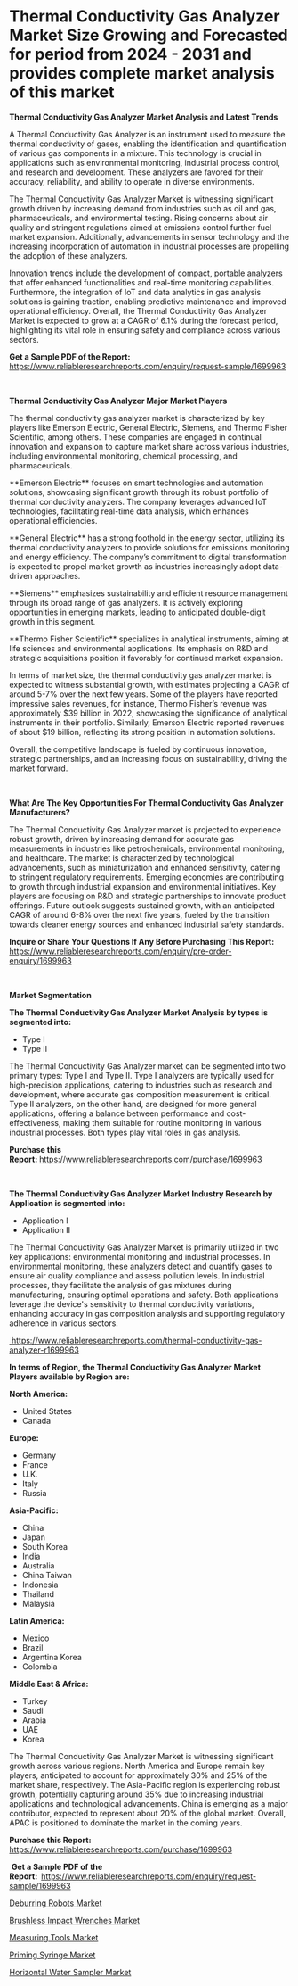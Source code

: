 <p><h1>Thermal Conductivity Gas Analyzer Market Size Growing and Forecasted for period from 2024 - 2031 and provides complete market analysis of this market</h1></p><p><strong>Thermal Conductivity Gas Analyzer Market Analysis and Latest Trends</strong></p>
<p><p>A Thermal Conductivity Gas Analyzer is an instrument used to measure the thermal conductivity of gases, enabling the identification and quantification of various gas components in a mixture. This technology is crucial in applications such as environmental monitoring, industrial process control, and research and development. These analyzers are favored for their accuracy, reliability, and ability to operate in diverse environments.</p><p>The Thermal Conductivity Gas Analyzer Market is witnessing significant growth driven by increasing demand from industries such as oil and gas, pharmaceuticals, and environmental testing. Rising concerns about air quality and stringent regulations aimed at emissions control further fuel market expansion. Additionally, advancements in sensor technology and the increasing incorporation of automation in industrial processes are propelling the adoption of these analyzers.</p><p>Innovation trends include the development of compact, portable analyzers that offer enhanced functionalities and real-time monitoring capabilities. Furthermore, the integration of IoT and data analytics in gas analysis solutions is gaining traction, enabling predictive maintenance and improved operational efficiency. Overall, the Thermal Conductivity Gas Analyzer Market is expected to grow at a CAGR of 6.1% during the forecast period, highlighting its vital role in ensuring safety and compliance across various sectors.</p></p>
<p><strong>Get a Sample PDF of the Report:&nbsp;</strong> <a href="https://www.reliableresearchreports.com/enquiry/request-sample/1699963?utm_campaign=1563&utm_medium=2&utm_source=Github&utm_content=ia&utm_term=21102024&utm_id=thermal-conductivity-gas-analyzer">https://www.reliableresearchreports.com/enquiry/request-sample/1699963</a></p>
<p>&nbsp;</p>
<p><strong>Thermal Conductivity Gas Analyzer Major Market Players</strong></p>
<p><p>The thermal conductivity gas analyzer market is characterized by key players like Emerson Electric, General Electric, Siemens, and Thermo Fisher Scientific, among others. These companies are engaged in continual innovation and expansion to capture market share across various industries, including environmental monitoring, chemical processing, and pharmaceuticals.</p><p>**Emerson Electric** focuses on smart technologies and automation solutions, showcasing significant growth through its robust portfolio of thermal conductivity analyzers. The company leverages advanced IoT technologies, facilitating real-time data analysis, which enhances operational efficiencies.</p><p>**General Electric** has a strong foothold in the energy sector, utilizing its thermal conductivity analyzers to provide solutions for emissions monitoring and energy efficiency. The company’s commitment to digital transformation is expected to propel market growth as industries increasingly adopt data-driven approaches.</p><p>**Siemens** emphasizes sustainability and efficient resource management through its broad range of gas analyzers. It is actively exploring opportunities in emerging markets, leading to anticipated double-digit growth in this segment.</p><p>**Thermo Fisher Scientific** specializes in analytical instruments, aiming at life sciences and environmental applications. Its emphasis on R&D and strategic acquisitions position it favorably for continued market expansion.</p><p>In terms of market size, the thermal conductivity gas analyzer market is expected to witness substantial growth, with estimates projecting a CAGR of around 5-7% over the next few years. Some of the players have reported impressive sales revenues, for instance, Thermo Fisher’s revenue was approximately $39 billion in 2022, showcasing the significance of analytical instruments in their portfolio. Similarly, Emerson Electric reported revenues of about $19 billion, reflecting its strong position in automation solutions.</p><p>Overall, the competitive landscape is fueled by continuous innovation, strategic partnerships, and an increasing focus on sustainability, driving the market forward.</p></p>
<p>&nbsp;</p>
<p><strong>What Are The Key Opportunities For Thermal Conductivity Gas Analyzer Manufacturers?</strong></p>
<p><p>The Thermal Conductivity Gas Analyzer market is projected to experience robust growth, driven by increasing demand for accurate gas measurements in industries like petrochemicals, environmental monitoring, and healthcare. The market is characterized by technological advancements, such as miniaturization and enhanced sensitivity, catering to stringent regulatory requirements. Emerging economies are contributing to growth through industrial expansion and environmental initiatives. Key players are focusing on R&D and strategic partnerships to innovate product offerings. Future outlook suggests sustained growth, with an anticipated CAGR of around 6-8% over the next five years, fueled by the transition towards cleaner energy sources and enhanced industrial safety standards.</p></p>
<p><strong>Inquire or Share Your Questions If Any Before Purchasing This Report:</strong> <a href="https://www.reliableresearchreports.com/enquiry/pre-order-enquiry/1699963?utm_campaign=1563&utm_medium=2&utm_source=Github&utm_content=ia&utm_term=21102024&utm_id=thermal-conductivity-gas-analyzer">https://www.reliableresearchreports.com/enquiry/pre-order-enquiry/1699963</a></p>
<p>&nbsp;</p>
<p><strong>Market Segmentation</strong></p>
<p><strong>The Thermal Conductivity Gas Analyzer Market Analysis by types is segmented into:</strong></p>
<p><ul><li>Type I</li><li>Type II</li></ul></p>
<p><p>The Thermal Conductivity Gas Analyzer market can be segmented into two primary types: Type I and Type II. Type I analyzers are typically used for high-precision applications, catering to industries such as research and development, where accurate gas composition measurement is critical. Type II analyzers, on the other hand, are designed for more general applications, offering a balance between performance and cost-effectiveness, making them suitable for routine monitoring in various industrial processes. Both types play vital roles in gas analysis.</p></p>
<p><strong>Purchase this Report:&nbsp;</strong><a href="https://www.reliableresearchreports.com/purchase/1699963?utm_campaign=1563&utm_medium=2&utm_source=Github&utm_content=ia&utm_term=21102024&utm_id=thermal-conductivity-gas-analyzer">https://www.reliableresearchreports.com/purchase/1699963</a></p>
<p>&nbsp;</p>
<p><strong>The Thermal Conductivity Gas Analyzer Market Industry Research by Application is segmented into:</strong></p>
<p><ul><li>Application I</li><li>Application II</li></ul></p>
<p><p>The Thermal Conductivity Gas Analyzer Market is primarily utilized in two key applications: environmental monitoring and industrial processes. In environmental monitoring, these analyzers detect and quantify gases to ensure air quality compliance and assess pollution levels. In industrial processes, they facilitate the analysis of gas mixtures during manufacturing, ensuring optimal operations and safety. Both applications leverage the device's sensitivity to thermal conductivity variations, enhancing accuracy in gas composition analysis and supporting regulatory adherence in various sectors.</p></p>
<p><a href="https://www.reliableresearchreports.com/thermal-conductivity-gas-analyzer-r1699963?utm_campaign=1563&utm_medium=2&utm_source=Github&utm_content=ia&utm_term=21102024&utm_id=thermal-conductivity-gas-analyzer">&nbsp;https://www.reliableresearchreports.com/thermal-conductivity-gas-analyzer-r1699963</a></p>
<p><strong>In terms of Region, the Thermal Conductivity Gas Analyzer Market Players available by Region are:</strong></p>
<p>
    <p> <strong> North America: </strong>
        <ul>
            <li>United States</li>
            <li>Canada</li>
        </ul>
        </p> 
    <p> <strong> Europe: </strong>
        <ul>
            <li>Germany</li>
            <li>France</li>
            <li>U.K.</li>
            <li>Italy</li>
            <li>Russia</li>
        </ul>
        </p> 
    <p> <strong> Asia-Pacific: </strong>
        <ul>
            <li>China</li>
            <li>Japan</li>
            <li>South Korea</li>
            <li>India</li>
            <li>Australia</li>
            <li>China Taiwan</li>
            <li>Indonesia</li>
            <li>Thailand</li>
            <li>Malaysia</li>
        </ul>
        </p> 
    <p> <strong> Latin America: </strong>
        <ul>
            <li>Mexico</li>
            <li>Brazil</li>
            <li>Argentina Korea</li>
            <li>Colombia</li>
        </ul>
        </p> 
    <p> <strong> Middle East & Africa: </strong>
        <ul>
            <li>Turkey</li>
            <li>Saudi</li>
            <li>Arabia</li>
            <li>UAE</li>
            <li>Korea</li>
        </ul>
    </p>
    </p>
<p><p>The Thermal Conductivity Gas Analyzer Market is witnessing significant growth across various regions. North America and Europe remain key players, anticipated to account for approximately 30% and 25% of the market share, respectively. The Asia-Pacific region is experiencing robust growth, potentially capturing around 35% due to increasing industrial applications and technological advancements. China is emerging as a major contributor, expected to represent about 20% of the global market. Overall, APAC is positioned to dominate the market in the coming years.</p></p>
<p><strong>Purchase this Report: </strong><a href="https://www.reliableresearchreports.com/purchase/1699963?utm_campaign=1563&utm_medium=2&utm_source=Github&utm_content=ia&utm_term=21102024&utm_id=thermal-conductivity-gas-analyzer">https://www.reliableresearchreports.com/purchase/1699963</a></p>
<p>&nbsp;<strong>Get a Sample PDF of the Report:&nbsp;&nbsp;</strong><a href="https://www.reliableresearchreports.com/enquiry/request-sample/1699963?utm_campaign=1563&utm_medium=2&utm_source=Github&utm_content=ia&utm_term=21102024&utm_id=thermal-conductivity-gas-analyzer">https://www.reliableresearchreports.com/enquiry/request-sample/1699963</a></p>
<p><strong></strong></p>
<p><p><a href="https://www.linkedin.com/pulse/deburring-robots-market-overview-forecast-2024-2031-detailed-nvcye?utm_campaign=1563&utm_medium=2&utm_source=Github&utm_content=ia&utm_term=21102024&utm_id=thermal-conductivity-gas-analyzer">Deburring Robots Market</a></p><p><a href="https://www.linkedin.com/pulse/brushless-impact-wrenches-industry-resonance-74-amplification-80tne?utm_campaign=1563&utm_medium=2&utm_source=Github&utm_content=ia&utm_term=21102024&utm_id=thermal-conductivity-gas-analyzer">Brushless Impact Wrenches Market</a></p><p><a href="https://www.linkedin.com/pulse/market-forecasting-change-global-measuring-tools-dynamics-future-ywcfe?utm_campaign=1563&utm_medium=2&utm_source=Github&utm_content=ia&utm_term=21102024&utm_id=thermal-conductivity-gas-analyzer">Measuring Tools Market</a></p><p><a href="https://www.linkedin.com/pulse/priming-syringe-market-report-product-type-end-use-application-3yxse?utm_campaign=1563&utm_medium=2&utm_source=Github&utm_content=ia&utm_term=21102024&utm_id=thermal-conductivity-gas-analyzer">Priming Syringe Market</a></p><p><a href="https://www.linkedin.com/pulse/horizontal-water-sampler-market-outlook-current-assessment-future-jxhge?utm_campaign=1563&utm_medium=2&utm_source=Github&utm_content=ia&utm_term=21102024&utm_id=thermal-conductivity-gas-analyzer">Horizontal Water Sampler Market</a></p></p>